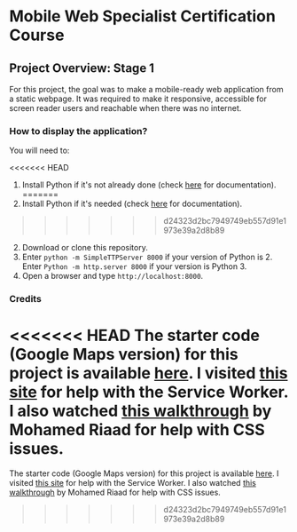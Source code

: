# Mobile Web Specialist Certification Course

## Project Overview: Stage 1

For this project, the goal was to make a mobile-ready web application from a static webpage. It was required to make it responsive, accessible for screen reader users and reachable when there was no internet.

### How to display the application?

You will need to:

<<<<<<< HEAD
1. Install Python if it's not already done (check [here](https://www.python.org/downloads/) for documentation).
=======
1. Install Python if it's needed (check [here](https://www.python.org/downloads/) for documentation).
>>>>>>> d24323d2bc7949749eb557d91e1973e39a2d8b89
2. Download or clone this repository.
3. Enter `python -m SimpleTTPServer 8000` if your version of Python is 2. Enter `Python -m http.server 8000` if your version is Python 3.
4. Open a browser and type `http://localhost:8000`.

### Credits

<<<<<<< HEAD
The starter code (Google Maps version) for this project is available [here](https://github.com/udacity/mws-restaurant-stage-1/tree/google-maps). I visited [this site](https://developer.mozilla.org/fr/docs/Web/API/Service_Worker_API/Using_Service_Workers) for help with the Service Worker. I also watched [this walkthrough](https://www.youtube.com/watch?v=jsGs9z7TuyY) by Mohamed Riaad for help with CSS issues.
=======
The starter code (Google Maps version) for this project is available [here](https://github.com/udacity/mws-restaurant-stage-1/tree/google-maps). I visited [this site](https://developer.mozilla.org/fr/docs/Web/API/Service_Worker_API/Using_Service_Workers) for help with the Service Worker. I also watched [this walkthrough](https://www.youtube.com/watch?v=jsGs9z7TuyY) by Mohamed Riaad for help with CSS issues.
>>>>>>> d24323d2bc7949749eb557d91e1973e39a2d8b89
